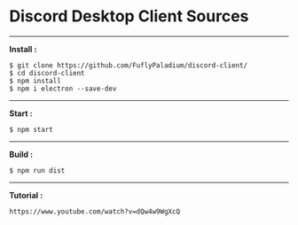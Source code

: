 # Discord Desktop Client Sources

---

**Install :**
```
$ git clone https://github.com/FuflyPaladium/discord-client/
$ cd discord-client
$ npm install
$ npm i electron --save-dev
```

---

**Start :** 
```
$ npm start
```

---

**Build :**
```
$ npm run dist
```

---

**Tutorial :** 
```
https://www.youtube.com/watch?v=dQw4w9WgXcQ
```
